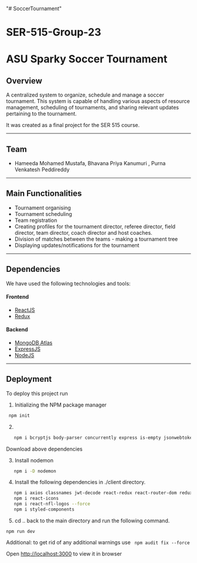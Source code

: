"# SoccerTournament" 
# SER-515-Group-23

# ASU Sparky Soccer Tournament
 
## Overview
A centralized system to organize, schedule and manage a soccer tournament. This system is capable of handling various aspects of resource management, scheduling of tournaments, and sharing relevant updates pertaining to the tournament.
 
It was created as a final project for the SER 515 course.
 
 
---
 
## Team
- Hameeda Mohamed Mustafa, Bhavana Priya Kanumuri , Purna Venkatesh Peddireddy
 
---
 
## Main Functionalities
 
- Tournament organising
- Tournament scheduling
- Team registration
- Creating profiles for the tournament director, referee director, field director, team director, coach director and host coaches.
- Division of matches between the teams - making a tournament tree
- Displaying updates/notifications for the tournament
 
---
 
## Dependencies
 
We have used the following technologies and tools:
#### Frontend
- [ReactJS](https://reactjs.org/)
- [Redux](https://redux.js.org/)
 
 
#### Backend
 
- [MongoDB Atlas](https://www.mongodb.com/atlas)
- [ExpressJS](https://expressjs.com/)
- [NodeJS](https://nodejs.org/en/)
 
---
 
## Deployment
 
To deploy this project run
 
1. Initializing the NPM package manager
```bash
 npm init
```
 
2.
```bash
   npm i bcryptjs body-parser concurrently express is-empty jsonwebtoken mongoose passport passport-jwt validator
```
Download above dependencies 
 
3. Install nodemon
```bash
   npm i -D nodemon
```
 
4. Install the following dependencies in ./client directory.
```bash
   npm i axios classnames jwt-decode react-redux react-router-dom redux redux-thunk
   npm i react-icons
   npm i react-nfl-logos --force 
   npm i styled-components
```
 
5. cd .. back to the main directory and run the following command.

 ```
 npm run dev
 ```
 Additional: to get rid of any additional warnings use ``` npm audit fix --force```

Open [http://localhost:3000](http://localhost.000) to view it in browser

